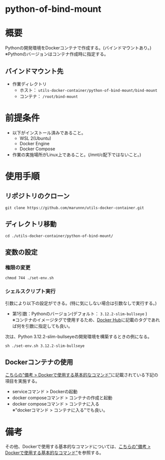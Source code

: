 # **python-of-bind-mount**
# 概要
Pythonの開発環境をDockerコンテナで作成する。(バインドマウントあり。)  
※Pythonのバージョンはコンテナ作成時に指定する。
## バインドマウント先
- 作業ディレクトリ
    - ホスト： `utils-docker-container/python-of-bind-mount/bind-mount`
    - コンテナ： `/root/bind-mount`

# 前提条件
- 以下がインストール済みであること。
    - WSL 2(Ubuntu)
    - Docker Engine
    - Docker Compose
- 作業の実施場所がLinux上であること。(/mnt/c配下ではないこと。)

# 使用手順
## リポジトリのクローン
```console
git clone https://github.com/marunnn/utils-docker-container.git
```
## ディレクトリ移動
```console
cd ./utils-docker-container/python-of-bind-mount/
```
## 変数の設定
### 権限の変更
```console
chmod 744 ./set-env.sh
```
### シェルスクリプト実行
引数により以下の設定ができる。(特に気にしない場合は引数なしで実行する。)
- 第1引数：Pythonのバージョン(デフォルト： `3.12.2-slim-bullseye` )  
  ※コンテナのイメージタグで使用するため、[Docker Hub](https://hub.docker.com/)に記載のタグであれば何を引数に指定しても良い。

次は、Python 3.12.2-slim-bullseyeの開発環境を構築するときの例になる。
```console
sh ./set-env.sh 3.12.2-slim-bullseye
```
## Dockerコンテナの使用
[こちらの"備考 > Dockerで使用する基本的なコマンド"](../README.md)に記載されている下記の項目を実施する。
- serviceコマンド > Dockerの起動
- docker composeコマンド > コンテナの作成と起動
- docker composeコマンド > コンテナに入る  
  ※"dockerコマンド > コンテナに入る"でも良い。

# 備考
その他、Dockerで使用する基本的なコマンドについては、[こちらの"備考 > Dockerで使用する基本的なコマンド"](../README.md)を参照する。